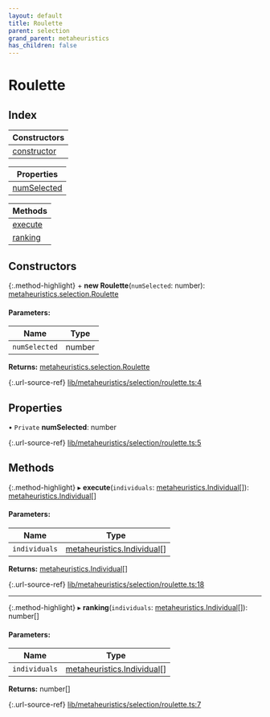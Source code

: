```yaml
---
layout: default
title: Roulette
parent: selection
grand_parent: metaheuristics
has_children: false
---
```


# Roulette

## Index

| Constructors |
|-----------|
| [constructor](#constructor) |

| Properties |
|-----------|
| [numSelected](#numselected) |

| Methods |
|-----------|
| [execute](#execute) |
| [ranking](#ranking) |

## Constructors

{:.method-highlight}
\+ **new Roulette**(`numSelected`: number): [metaheuristics.selection.Roulette](../metaheuristics_selection_roulette)

#### Parameters:

Name | Type |
------ | ------ |
`numSelected` | number |

**Returns:** [metaheuristics.selection.Roulette](../metaheuristics_selection_roulette)

{:.url-source-ref}
[lib/metaheuristics/selection/roulette.ts:4](https://github.com/ascentcore/dataspot/blob/236fcea/lib/metaheuristics/selection/roulette.ts#L4)

## Properties

• `Private` **numSelected**: number

{:.url-source-ref}
[lib/metaheuristics/selection/roulette.ts:5](https://github.com/ascentcore/dataspot/blob/236fcea/lib/metaheuristics/selection/roulette.ts#L5)

## Methods

{:.method-highlight}
▸ **execute**(`individuals`: [metaheuristics.Individual](../metaheuristics_individual)[]): [metaheuristics.Individual](../metaheuristics_individual)[]

#### Parameters:

Name | Type |
------ | ------ |
`individuals` | [metaheuristics.Individual](../metaheuristics_individual)[] |

**Returns:** [metaheuristics.Individual](../metaheuristics_individual)[]

{:.url-source-ref}
[lib/metaheuristics/selection/roulette.ts:18](https://github.com/ascentcore/dataspot/blob/236fcea/lib/metaheuristics/selection/roulette.ts#L18)

___

{:.method-highlight}
▸ **ranking**(`individuals`: [metaheuristics.Individual](../metaheuristics_individual)[]): number[]

#### Parameters:

Name | Type |
------ | ------ |
`individuals` | [metaheuristics.Individual](../metaheuristics_individual)[] |

**Returns:** number[]

{:.url-source-ref}
[lib/metaheuristics/selection/roulette.ts:7](https://github.com/ascentcore/dataspot/blob/236fcea/lib/metaheuristics/selection/roulette.ts#L7)
